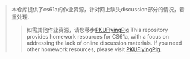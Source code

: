 >本仓库提供了cs61a的作业资源，针对网上缺失discussion部分的情况，着重处理.
>>如需其他作业资源，请您移步[PKUFlyingPig](https://github.com/PKUFlyingPig/CS61A)
>This repository provides homework resources for CS61a, with a focus on addressing the lack of online discussion materials.
>> If you need other homework resources, please visit [PKUFlyingPig](https://github.com/PKUFlyingPig/CS61A).
